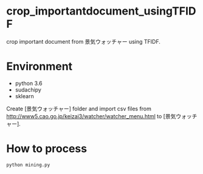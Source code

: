 # crop_importantdocument_usingTFIDF
crop important document from 景気ウォッチャー using TFIDF. 

# Environment
- python 3.6
- sudachipy
- sklearn

Create [景気ウォッチャー] folder and import csv files from http://www5.cao.go.jp/keizai3/watcher/watcher_menu.html to [景気ウォッチャー].

# How to process
```
python mining.py
```
